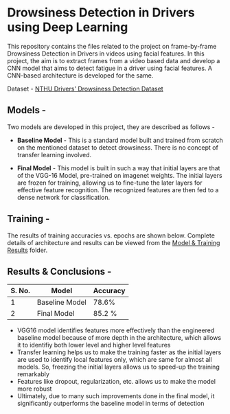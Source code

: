 # Drowsiness Detection in Drivers using Deep Learning
This repository contains the files related to the project on frame-by-frame Drowsiness Detection in Drivers in videos using facial features. In this project, the aim is to extract frames from a video based data and develop a CNN model that aims to detect fatigue in a driver using facial features. A CNN-based architecture is developed for the same.


Dataset - [NTHU Drivers' Drowsiness Detection Dataset](http://cv.cs.nthu.edu.tw/php/callforpaper/datasets/DDD/)

## Models -

Two models are developed in this project, they are described as follows -

- **Baseline Model** - This is a standard model built and trained from scratch on the mentioned dataset to detect drowsiness. There is no concept of transfer learning involved.

- **Final Model** - This model is built in such a way that initial layers are that of the VGG-16 Model, pre-trained on imagenet weights. The initial layers are frozen for training, allowing us to fine-tune the later layers for effective feature recognition. The recognized features are then fed to a dense network for classification.

## Training -

The results of training accuracies vs. epochs are shown below. Complete details of architecture and results can be viewed from the [Model & Training Results](https://github.com/SreekanthSubramanian/Driver-Alertness-System/tree/main/Model%20%26%20Training%20Results) folder.

## Results & Conclusions - 

S. No. | Model | Accuracy |
-------|------|----------|
1 | Baseline Model | 78.6% |
2 | Final Model | 85.2 % |

- VGG16 model identifies features more effectively than the engineered baseline model because of more depth in the architecture, which allows it to identifiy both lower level and higher level features 
- Transfer learning helps us to make the training faster as the initial layers are used to identify local features only, which are same for almost all models. So, freezing the initial layers allows us to speed-up the training remarkably
- Features like dropout, regularization, etc. allows us to make the model more robust
- Ultimately, due to many such improvements done in the final model, it significantly outperforms the baseline model in terms of detection



